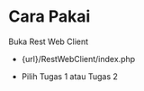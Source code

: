 Cara Pakai
==========
Buka Rest Web Client

* {url}/RestWebClient/index.php

* Pilih Tugas 1 atau Tugas 2
